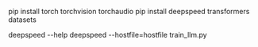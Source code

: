 pip install torch torchvision torchaudio
pip install deepspeed transformers datasets

deepspeed --help
deepspeed --hostfile=hostfile train_llm.py
